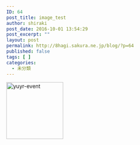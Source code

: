 ```yaml
---
ID: 64
post_title: image_test
author: shiraki
post_date: 2016-10-01 13:54:29
post_excerpt: ""
layout: post
permalink: http://8hagi.sakura.ne.jp/blog/?p=64
published: false
tags: [ ]
categories:
  - 未分類
---
```

<a href="http://8hagi.sakura.ne.jp/blog/wp-content/uploads/2016/10/yuyr-event.jpg"><img class="alignnone size-thumbnail wp-image-68" src="http://8hagi.sakura.ne.jp/blog/wp-content/uploads/2016/10/yuyr-event-150x150.jpg" alt="yuyr-event" width="150" height="150" /></a>